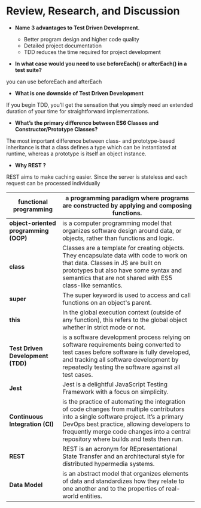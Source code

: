 # Review, Research, and Discussion

* **Name 3 advantages to Test Driven Development.**

   * Better program design and higher code quality
   * Detailed project documentation
   * TDD reduces the time required for project development

* **In what case would you need to use beforeEach() or afterEach() in a test suite?**

 you can use beforeEach and afterEach


* **What is one downside of Test Driven Development**

If you begin TDD, you’ll get the sensation that you simply need an extended duration of your time for straightforward implementations.

* **What’s the primary difference between ES6 Classes and Constructor/Prototype Classes?**

The most important difference between class- and prototype-based inheritance is that a class defines a type which can be instantiated at runtime, whereas a prototype is itself an object instance.


* **Why REST ?**

 REST aims to make caching easier. Since the server is stateless and each request can be processed individually


 **functional programming** |  a programming paradigm where programs are constructed by applying and composing functions.
-|-
**object-oriented programming (OOP)** |  is a computer programming model that organizes software design around data, or objects, rather than functions and logic.
**class** |  Classes are a template for creating objects. They encapsulate data with code to work on that data. Classes in JS are built on prototypes but also have some syntax and semantics that are not shared with ES5 class-like semantics.
**super** |  The super keyword is used to access and call functions on an object's parent.
**this** |  In the global execution context (outside of any function), this refers to the global object whether in strict mode or not.
**Test Driven Development (TDD)** |  is a software development process relying on software requirements being converted to test cases before software is fully developed, and tracking all software development by repeatedly testing the software against all test cases.
**Jest** |  Jest is a delightful JavaScript Testing Framework with a focus on simplicity.
**Continuous Integration (CI)** |   is the practice of automating the integration of code changes from multiple contributors into a single software project. It’s a primary DevOps best practice, allowing developers to frequently merge code changes into a central repository where builds and tests then run. 
**REST** |  REST is an acronym for REpresentational State Transfer and an architectural style for distributed hypermedia systems.
**Data Model** |  is an abstract model that organizes elements of data and standardizes how they relate to one another and to the properties of real-world entities.


